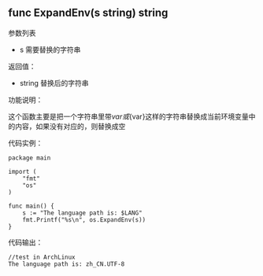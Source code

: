 ## func ExpandEnv(s string) string

参数列表

- s 需要替换的字符串

返回值：

- string 替换后的字符串

功能说明：

这个函数主要是把一个字符串里带$var或${var}这样的字符串替换成当前环境变量中的内容，如果没有对应的，则替换成空

代码实例：

    package main

    import (
        "fmt"
        "os"
    )

    func main() {
        s := "The language path is: $LANG"
        fmt.Printf("%s\n", os.ExpandEnv(s))
    }

代码输出：

    //test in ArchLinux
    The language path is: zh_CN.UTF-8
